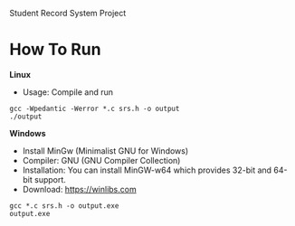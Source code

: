 Student Record System Project


# How To Run

**Linux**
- Usage: Compile and run
```
gcc -Wpedantic -Werror *.c srs.h -o output
./output
```

**Windows**
- Install MinGw (Minimalist GNU for Windows)
- Compiler: GNU (GNU Compiler Collection)
- Installation: You can install MinGW-w64 which provides 32-bit and 64-bit support.
- Download: https://winlibs.com
```
gcc *.c srs.h -o output.exe
output.exe
```
